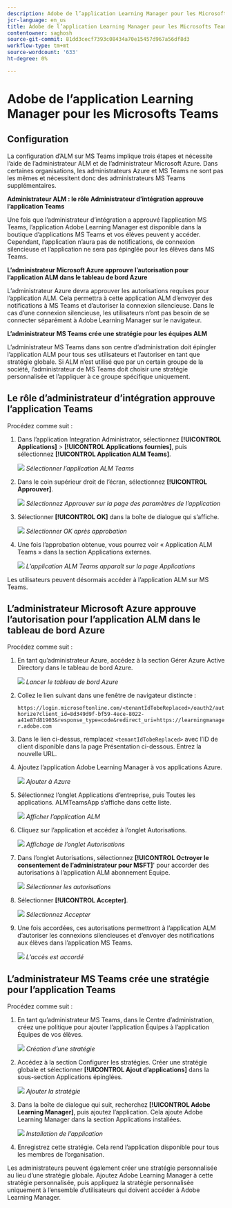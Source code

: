 ```yaml
---
description: Adobe de l’application Learning Manager pour les Microsofts Teams
jcr-language: en_us
title: Adobe de l’application Learning Manager pour les Microsofts Teams
contentowner: saghosh
source-git-commit: 81dd3cecf7393c08434a70e15457d967a56df8d3
workflow-type: tm+mt
source-wordcount: '633'
ht-degree: 0%

---
```



# Adobe de l’application Learning Manager pour les Microsofts Teams

## Configuration

La configuration d’ALM sur MS Teams implique trois étapes et nécessite l’aide de l’administrateur ALM et de l’administrateur Microsoft Azure. Dans certaines organisations, les administrateurs Azure et MS Teams ne sont pas les mêmes et nécessitent donc des administrateurs MS Teams supplémentaires.

**Administrateur ALM : le rôle Administrateur d’intégration approuve l’application Teams**

Une fois que l’administrateur d’intégration a approuvé l’application MS Teams, l’application Adobe Learning Manager est disponible dans la boutique d’applications MS Teams et vos élèves peuvent y accéder. Cependant, l’application n’aura pas de notifications, de connexion silencieuse et l’application ne sera pas épinglée pour les élèves dans MS Teams.

**L’administrateur Microsoft Azure approuve l’autorisation pour l’application ALM dans le tableau de bord Azure**

L’administrateur Azure devra approuver les autorisations requises pour l’application ALM. Cela permettra à cette application ALM d’envoyer des notifications à MS Teams et d’autoriser la connexion silencieuse. Dans le cas d’une connexion silencieuse, les utilisateurs n’ont pas besoin de se connecter séparément à Adobe Learning Manager sur le navigateur.

**L’administrateur MS Teams crée une stratégie pour les équipes ALM**

L’administrateur MS Teams dans son centre d’administration doit épingler l’application ALM pour tous ses utilisateurs et l’autoriser en tant que stratégie globale. Si ALM n’est utilisé que par un certain groupe de la société, l’administrateur de MS Teams doit choisir une stratégie personnalisée et l’appliquer à ce groupe spécifique uniquement.

## Le rôle d’administrateur d’intégration approuve l’application Teams

Procédez comme suit :

1. Dans l’application Integration Administrator, sélectionnez **[!UICONTROL Applications]** > **[!UICONTROL Applications fournies]**, puis sélectionnez **[!UICONTROL Application ALM Teams]**.

   ![](assets/featuredapps.jpg)
   *Sélectionner l’application ALM Teams*

1. Dans le coin supérieur droit de l’écran, sélectionnez **[!UICONTROL Approuver]**.

   ![](assets/integration_admin_approval_form.jpg)
   *Sélectionnez Approuver sur la page des paramètres de l’application*

1. Sélectionner **[!UICONTROL OK]** dans la boîte de dialogue qui s’affiche.

   ![](assets/integration_admin_approved_dialog_box.jpg)
   *Sélectionner OK après approbation*

1. Une fois l’approbation obtenue, vous pourrez voir « Application ALM Teams » dans la section Applications externes.

   ![](assets/integration_admin_external_apps.jpg)
   *L’application ALM Teams apparaît sur la page Applications*

Les utilisateurs peuvent désormais accéder à l’application ALM sur MS Teams.

## L’administrateur Microsoft Azure approuve l’autorisation pour l’application ALM dans le tableau de bord Azure

Procédez comme suit :

1. En tant qu’administrateur Azure, accédez à la section Gérer Azure Active Directory dans le tableau de bord Azure.

   ![](assets/microsoft_azure.jpg)
   *Lancer le tableau de bord Azure*

1. Collez le lien suivant dans une fenêtre de navigateur distincte :

   `https://login.microsoftonline.com/<tenantIdTobeReplaced>/oauth2/authorize?client_id=8d349d9f-bf59-4ece-8022-a41e87d81903&response_type=code&redirect_uri=https://learningmanager.adobe.com`

1. Dans le lien ci-dessus, remplacez `<tenantIdTobeReplaced>` avec l’ID de client disponible dans la page Présentation ci-dessous. Entrez la nouvelle URL.

1. Ajoutez l’application Adobe Learning Manager à vos applications Azure.

   ![](assets/microsoft_azure_dashboard.jpg)
   *Ajouter à Azure*

1. Sélectionnez l’onglet Applications d’entreprise, puis Toutes les applications. ALMTeamsApp s’affiche dans cette liste.

   ![](assets/microsoft_azure_enterprise_applications.jpg)
   *Afficher l’application ALM*

1. Cliquez sur l’application et accédez à l’onglet Autorisations.

   ![](assets/microsoft_azure_ALMTeamsNonProdApp.jpg)
   *Affichage de l’onglet Autorisations*

1. Dans l’onglet Autorisations, sélectionnez **[!UICONTROL Octroyer le consentement de l’administrateur pour MSFT]**&#39; pour accorder des autorisations à l’application ALM abonnement Équipe.

   ![](assets/microsoft_azure_ALMTeamsNonProdApp_permissions.jpg)
   *Sélectionner les autorisations*

1. Sélectionner **[!UICONTROL Accepter]**.

   ![](assets/microsoft_azure_ALMTeamsNonProdApp_permission_request.jpg)
   *Sélectionnez Accepter*

1. Une fois accordées, ces autorisations permettront à l’application ALM d’autoriser les connexions silencieuses et d’envoyer des notifications aux élèves dans l’application MS Teams.

   ![](assets/microsoft_azure_ALMTeamsNonProdApp_permission_request_granted.jpg)
   *L’accès est accordé*

## L’administrateur MS Teams crée une stratégie pour l’application Teams

Procédez comme suit :

1. En tant qu’administrateur MS Teams, dans le Centre d’administration, créez une politique pour ajouter l’application Équipes à l’application Équipes de vos élèves.

   ![](assets/microsoft_teams_admin_center.png)
   *Création d’une stratégie*

1. Accédez à la section Configurer les stratégies. Créer une stratégie globale et sélectionner **[!UICONTROL Ajout d’applications]** dans la sous-section Applications épinglées.

   ![](assets/microsoft_teams_admin_center_add_installed_apps.png)
   *Ajouter la stratégie*

1. Dans la boîte de dialogue qui suit, recherchez **[!UICONTROL Adobe Learning Manager]**, puis ajoutez l’application. Cela ajoute Adobe Learning Manager dans la section Applications installées.

   ![](assets/microsoft_teams_admin_center_installed_apps.png)
   *Installation de l’application*

1. Enregistrez cette stratégie. Cela rend l’application disponible pour tous les membres de l’organisation.

Les administrateurs peuvent également créer une stratégie personnalisée au lieu d’une stratégie globale. Ajoutez Adobe Learning Manager à cette stratégie personnalisée, puis appliquez la stratégie personnalisée uniquement à l’ensemble d’utilisateurs qui doivent accéder à Adobe Learning Manager.
